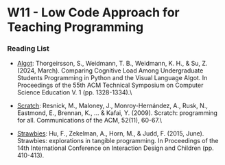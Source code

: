 # W11 - Low Code Approach for Teaching Programming

### Reading List

* [Algot](https://algot.org/): Thorgeirsson, S., Weidmann, T. B., Weidmann, K. H., & Su, Z. (2024, March). Comparing Cognitive Load Among Undergraduate Students Programming in Python and the Visual Language Algot. In Proceedings of the 55th ACM Technical Symposium on Computer Science Education V. 1 (pp. 1328-1334).\

* [Scratch](https://scratch.mit.edu/): Resnick, M., Maloney, J., Monroy-Hernández, A., Rusk, N., Eastmond, E., Brennan, K., ... & Kafai, Y. (2009). Scratch: programming for all. Communications of the ACM, 52(11), 60-67.\

* [Strawbies](https://tidal.northwestern.edu/blog/strawbies/): Hu, F., Zekelman, A., Horn, M., & Judd, F. (2015, June). Strawbies: explorations in tangible programming. In Proceedings of the 14th International Conference on Interaction Design and Children (pp. 410-413).
